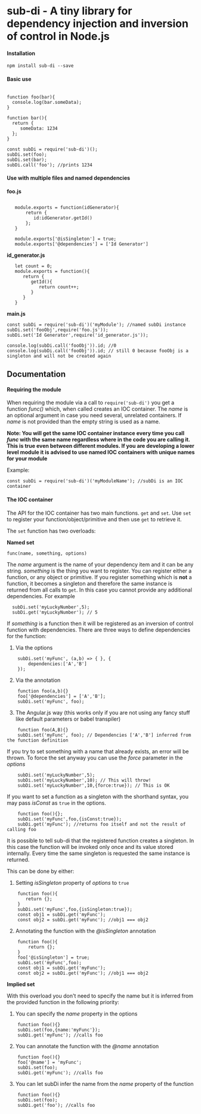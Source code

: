 sub-di - A tiny library for dependency injection and inversion of control in Node.js
==========================================

#### Installation

````npm install sub-di --save````

#### Basic use

````

function foo(bar){
  console.log(bar.someData);
}

function bar(){
  return {
     someData: 1234
  };
}

const subDi = require('sub-di')();
subDi.set(foo);
subDi.set(bar);
subDi.call('foo'); //prints 1234

````

#### Use with multiple files and named dependencies

**foo.js**

````
   
   module.exports = function(idGenerator){
       return {
          id:idGenerator.getId()
       };
   }
   
   module.exports['@isSingleton'] = true; 
   module.exports['@dependencies'] = ['Id Generator']
````

**id_generator.js**

````
   let count = 0;
   module.exports = function(){
      return {
         getId(){
            return count++;
         }
      }
   }
````

**main.js**

````
const subDi = require('sub-di')('myModule'); //named subDi instance
subDi.set('fooObj',require('foo.js'));
subDi.set('Id Generator',require('id_generator.js'));

console.log(subDi.call('fooObj')).id; //0
console.log(subDi.call('fooObj')).id; // still 0 because fooObj is a singleton and will not be created again

````

## Documentation

#### Requiring the module
When requiring the module via a call to ````require('sub-di')```` you get a function _func(<name>)_ which, when called
  creates an IOC container. The _name_ is an optional argument in case you need several, unrelated containers. If _name_
  is not provided than the empty string is used as a name. 
  
  **Note: You will get the same IOC container instance every time you call _func_ with the same name regardless 
  where in the code you are calling it. This is true even between different modules. If you are developing a lower level module
  it is advised to use named IOC containers with unique names for your module**
  
  Example:
  
  ````
  const subDi = require('sub-di')('myModuleName'); //subDi is an IOC container
  ````
  
#### The IOC container
  
  The API for the IOC container has two main functions. ````get```` and ````set````. 
  Use ````set```` to register your function/object/primitive and then use ````get```` to retrieve it.
  
  The ````set```` function has two overloads:
  
  **Named set**
  
  ````func(name, something, options)````
  
  The _name_ argument is the name of your dependency item and it can be any string. _something_ is the thing you want
  to register. You can register either a function, or any object or primitive. If you register something which is **not** a 
  function, it becomes a singleton and therefore the same instance is returned from all calls to ````get````. In this case you 
  cannot provide any additional dependencies. For example
  
  ````
    subDi.set('myLuckyNumber',5);
    subDi.get('myLuckyNumber'); // 5
  ````

If _something_ is a function then it will be registered as an inversion of control function with dependencies.
 There are three ways to define dependencies for the function:
 
1. Via the options
````
    subDi.set('myFunc', (a,b) => { }, {
        dependencies:['A','B']
    });
````

2. Via the annotation
````
    function foo(a,b){}
    foo['@dependencies'] = ['A','B'];
    subDi.set('myFunc', foo); 
````

3. The Angular.js way (this works only if you are not using any fancy stuff like default parameters or babel transpiler)
````
    function foo(A,B){}
    subDi.set('myFunc', foo); // Dependencies ['A','B'] inferred from the function definition
````

If you try to set something with a name that already exists, an error will be thrown. To force the set anyway you
can use the _force_ parameter in the _options_

````
    subDi.set('myLuckyNumber',5);
    subDi.set('myLuckyNumber',10); // This will throw!
    subDi.set('myLuckyNumber',10,{force:true}); // This is OK
````

If you want to set a function as a singleton with the shorthand syntax, you may pass _isConst_ as ````true```` in the options.

````
    function foo(){};
    subDi.set('myFunc',foo,{isConst:true});
    subDi.get('myFunc'); //returns foo itself and not the result of calling foo
````


It is possible to tell sub-di that the registered function creates a singleton. In this case the function will be invoked
only once and its value stored internally. Every time the same singleton is requested the same instance is returned.

This can be done by either:

1. Setting _isSingleton_ property of _options_ to ```true```
````
    function foo(){
       return {}; 
    }
    subDi.set('myFunc',foo,{isSingleton:true});
    const obj1 = subDi.get('myFunc');
    const obj2 = subDi.get('myFunc'); //obj1 === obj2
````

2. Annotating the function with the _@isSingleton_ annotation
````
    function foo(){
        return {}; 
    }
    foo['@isSingleton'] = true;
    subDi.set('myFunc',foo);
    const obj1 = subDi.get('myFunc');
    const obj2 = subDi.get('myFunc'); //obj1 === obj2
````
    
**Implied set**
  
  
With this overload you don't need to specify the name but it is inferred from the provided function in the following priority:

1. You can specify the _name_ property in the options

````
    function foo(){}
    subDi.set(foo,{name:'myFunc'});
    subDi.get('myFunc'); //calls foo
````

2. You can annotate the function with the _@name_ annotation

````
    function foo(){}
    foo['@name'] = 'myFunc';
    subDi.set(foo);
    subDi.get('myFunc'); //calls foo
````

3. You can let subDi infer the name from the _name_ property of the function

````
    function foo(){}
    subDi.set(foo);
    subDi.get('foo'); //calls foo
````
   
    